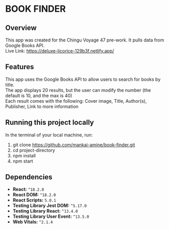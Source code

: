 # BOOK FINDER

## Overview

This app was created for the Chingu Voyage 47 pre-work. It pulls data from Google Books API.\
Live Link: https://deluxe-licorice-129b3f.netlify.app/

## Features

This app uses the Google Books API to allow users to search for books by title.\
The app displays 20 results, but the user can modify the number (the default is 10, and the max is 40)\
Each result comes with the following: Cover image, Title, Author(s), Publisher, Link to more information

## Running this project locally

In the terminal of your local machine, run: 
1. git clone https://github.com/mankai-amine/book-finder.git
2. cd project-directory
3. npm install
4. npm start

## Dependencies

- **React:** `^18.2.0`
- **React DOM:** `^18.2.0`
- **React Scripts:** `5.0.1`
- **Testing Library Jest DOM:** `^5.17.0`
- **Testing Library React:** `^13.4.0`
- **Testing Library User Event:** `^13.5.0`
- **Web Vitals:** `^2.1.4`



